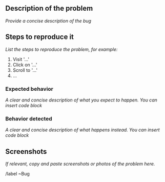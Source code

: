 ## Description of the problem

_Provide a concise description of the bug_

## Steps to reproduce it

_List the steps to reproduce the problem, for example:_

1. Visit '...'
2. Click on '...'
3. Scroll to '...'
4. ...

### Expected behavior

_A clear and concise description of what you expect to happen. You can insert code block_

### Behavior detected

_A clear and concise description of what happens instead. You can insert code block_

## Screenshots

_If relevant, copy and paste screenshots or photos of the problem here._

/label ~Bug